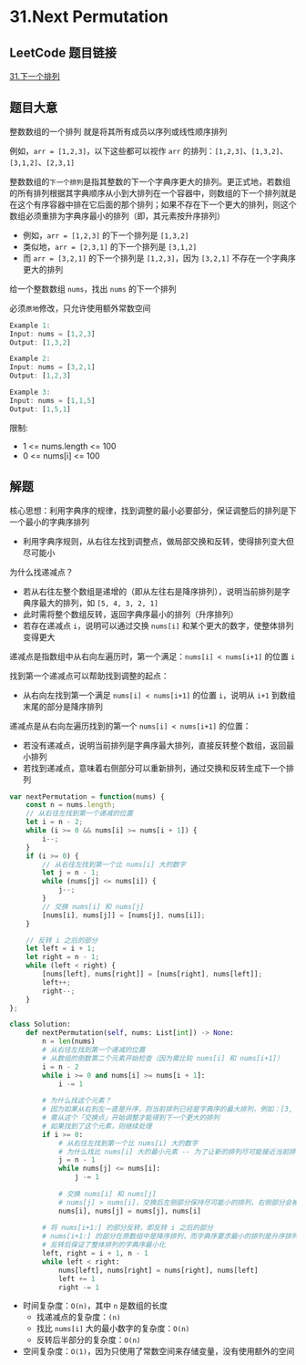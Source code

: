 # 31.Next Permutation

## LeetCode 题目链接

[31.下一个排列](https://leetcode.cn/problems/next-permutation/)

## 题目大意

整数数组的一个排列 就是将其所有成员以序列或线性顺序排列

例如，`arr = [1,2,3]`，以下这些都可以视作 `arr` 的排列：`[1,2,3]`、`[1,3,2]`、`[3,1,2]`、`[2,3,1]`

整数数组的`下一个排列`是指其整数的下一个字典序更大的排列。更正式地，若数组的所有排列根据其字典顺序从小到大排列在一个容器中，则数组的下一个排列就是在这个有序容器中排在它后面的那个排列；如果不存在下一个更大的排列，则这个数组必须重排为字典序最小的排列（即，其元素按升序排列）
- 例如，`arr = [1,2,3]` 的下一个排列是 `[1,3,2]`
- 类似地，`arr = [2,3,1]` 的下一个排列是 `[3,1,2]`
- 而 `arr = [3,2,1]` 的下一个排列是 `[1,2,3]`，因为 `[3,2,1]` 不存在一个字典序更大的排列

给一个整数数组 `nums`，找出 `nums` 的下一个排列

必须`原地`修改，只允许使用额外常数空间

```js
Example 1:
Input: nums = [1,2,3]
Output: [1,3,2]

Example 2:
Input: nums = [3,2,1]
Output: [1,2,3]

Example 3:
Input: nums = [1,1,5]
Output: [1,5,1]
```

限制:
- 1 <= nums.length <= 100
- 0 <= nums[i] <= 100

## 解题

核心思想：利用字典序的规律，找到调整的最小必要部分，保证调整后的排列是下一个最小的字典序排列
- 利用字典序规则，从右往左找到调整点，做局部交换和反转，使得排列变大但尽可能小

为什么找递减点？
- 若从右往左整个数组是递增的（即从左往右是降序排列），说明当前排列是字典序最大的排列，如 `[5, 4, 3, 2, 1]`
- 此时需将整个数组反转，返回字典序最小的排列（升序排列）
- 若存在递减点 `i`，说明可以通过交换 `nums[i]` 和某个更大的数字，使整体排列变得更大

递减点是指数组中从右向左遍历时，第一个满足：`nums[i] < nums[i+1]` 的位置 `i`

找到第一个递减点可以帮助找到调整的起点：
- 从右向左找到第一个满足 `nums[i] < nums[i+1]` 的位置 `i`，说明从 `i+1` 到数组末尾的部分是降序排列

递减点是从右向左遍历找到的第一个 `nums[i] < nums[i+1]` 的位置：
- 若没有递减点，说明当前排列是字典序最大排列，直接反转整个数组，返回最小排列
- 若找到递减点，意味着右侧部分可以重新排列，通过交换和反转生成下一个排列

```js
var nextPermutation = function(nums) {
    const n = nums.length;
    // 从右往左找到第一个递减的位置
    let i = n - 2;
    while (i >= 0 && nums[i] >= nums[i + 1]) {
        i--;
    }
    if (i >= 0) {
        // 从右往左找到第一个比 nums[i] 大的数字
        let j = n - 1;
        while (nums[j] <= nums[i]) {
            j--;
        }
        // 交换 nums[i] 和 nums[j]
        [nums[i], nums[j]] = [nums[j], nums[i]];
    }

    // 反转 i 之后的部分
    let left = i + 1;
    let right = n - 1;
    while (left < right) {
        [nums[left], nums[right]] = [nums[right], nums[left]];
        left++;
        right--;
    }
};
```
```python
class Solution:
    def nextPermutation(self, nums: List[int]) -> None:
        n = len(nums)
        # 从右往左找到第一个递减的位置
        # 从数组的倒数第二个元素开始检查（因为需比较 nums[i] 和 nums[i+1]）
        i = n - 2
        while i >= 0 and nums[i] >= nums[i + 1]:
            i -= 1
        
        # 为什么找这个元素？
        # 因为如果从右到左一直是升序，则当前排列已经是字典序的最大排列，例如：[3, 2, 1]
        # 需从这个「交换点」开始调整才能得到下一个更大的排列
        # 如果找到了这个元素，则继续处理
        if i >= 0:
            # 从右往左找到第一个比 nums[i] 大的数字
            # 为什么找比 nums[i] 大的最小元素 -- 为了让新的排列尽可能接近当前排列（尽量小），从而保证是「下一个」字典序排列
            j = n - 1
            while nums[j] <= nums[i]:
                j -= 1
            
            # 交换 nums[i] 和 nums[j]
            # nums[j] > nums[i]，交换后左侧部分保持尽可能小的排列，右侧部分会被重新排列
            nums[i], nums[j] = nums[j], nums[i]
        
        # 将 nums[i+1:] 的部分反转，即反转 i 之后的部分
        # nums[i+1:] 的部分在原数组中是降序排列，而字典序要求最小的排列是升序排列，将其反转后变成升序排列
        # 反转后保证了整体排列的字典序最小化
        left, right = i + 1, n - 1
        while left < right:
            nums[left], nums[right] = nums[right], nums[left]
            left += 1
            right -= 1
```

- 时间复杂度：`O(n)`，其中 `n` 是数组的长度
  - 找递减点的复杂度：`(n)`
  - 找比 `nums[i]` 大的最小数字的复杂度：`O(n)`
  - 反转后半部分的复杂度：`O(n)`
- 空间复杂度：`O(1)`，因为只使用了常数空间来存储变量，没有使用额外的空间